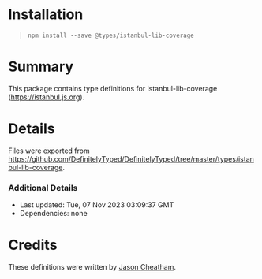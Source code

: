 # Installation
>
> `npm install --save @types/istanbul-lib-coverage`

# Summary

This package contains type definitions for istanbul-lib-coverage (<https://istanbul.js.org>).

# Details

Files were exported from <https://github.com/DefinitelyTyped/DefinitelyTyped/tree/master/types/istanbul-lib-coverage>.

### Additional Details

* Last updated: Tue, 07 Nov 2023 03:09:37 GMT
* Dependencies: none

# Credits

These definitions were written by [Jason Cheatham](https://github.com/jason0x43).
